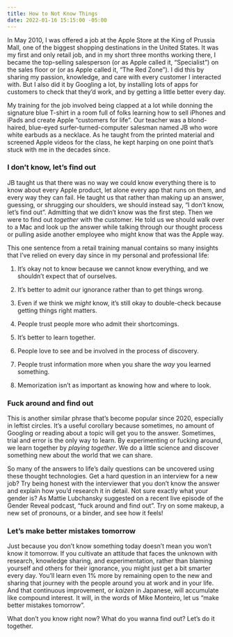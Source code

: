 ```yaml
---
title: How to Not Know Things
date: 2022-01-16 15:15:00 -05:00
---
```


In May 2010, I was offered a job at the Apple Store at the King of Prussia Mall, one of the biggest shopping destinations in the United States. It was my first and only retail job, and in my short three months working there, I became the top-selling salesperson (or as Apple called it, “Specialist”) on the sales floor or (or as Apple called it, “The Red Zone”). I did this by sharing my passion, knowledge, and care with every customer I interacted with. But I also did it by Googling a lot, by installing lots of apps for customers to check that they’d work, and by getting a little better every day.

My training for the job involved being clapped at a lot while donning the signature blue T-shirt in a room full of folks learning how to sell iPhones and iPads and create Apple “customers for life”. Our teacher was a blond-haired, blue-eyed surfer-turned-computer salesman named JB who wore white earbuds as a necklace. As he taught from the printed material and screened Apple videos for the class, he kept harping on one point that’s stuck with me in the decades since.

### I don’t know, let’s find out

JB taught us that there was no way we could know everything there is to know about every Apple product, let alone every app that runs on them, and every way they can fail. He taught us that rather than making up an answer, guessing, or shrugging our shoulders, we should instead say, “I don’t know, let’s find out”. Admitting that we didn’t know was the first step. Then we were to find out *together* with the customer. He told us we should walk over to a Mac and look up the answer while talking through our thought process or pulling aside another employee who might know that was the Apple way.

This one sentence from a retail training manual contains so many insights that I’ve relied on every day since in my personal and professional life:

1. It’s okay not to know because we cannot know everything, and we shouldn’t expect that of ourselves.

2. It’s better to admit our ignorance rather than to get things wrong.

3. Even if we think we *might* know, it’s still okay to double-check because getting things right matters.

4. People trust people more who admit their shortcomings.

5. It’s better to learn together.

6. People love to see and be involved in the process of discovery.

7. People trust information more when you share the *way* you learned something.

8. Memorization isn’t as important as knowing how and where to look.

### Fuck around and find out

This is another similar phrase that’s become popular since 2020, especially in leftist circles. It’s a useful corollary because sometimes, no amount of Googling or reading about a topic will get you to the answer. Sometimes, trial and error is the only way to learn. By experimenting or fucking around, we learn together by *playing together*. We do a little science and discover something new about the world that we can share.

So many of the answers to life’s daily questions can be uncovered using these thought technologies. Get a hard question in an interview for a new job? Try being honest with the interviewer that you don’t know the answer and explain how you’d research it in detail. Not sure exactly what your gender is? As Mattie Lubchansky suggested on a recent live episode of the Gender Reveal podcast, “fuck around and find out”. Try on some makeup, a new set of pronouns, or a binder, and see how it feels!

### Let’s make better mistakes tomorrow

Just because you don’t know something today doesn’t mean you won’t know it tomorrow. If you cultivate an attitude that faces the unknown with research, knowledge sharing, and experimentation, rather than blaming yourself and others for their ignorance, you might just get a bit smarter every day. You’ll learn even 1% more by remaining open to the new and sharing that journey with the people around you at work and in your life. And that continuous improvement, or *kaizen* in Japanese, will accumulate like compound interest. It will, in the words of Mike Monteiro, let us “make better mistakes tomorrow”.

What don’t you know right now? What do you wanna find out? Let’s do it together.